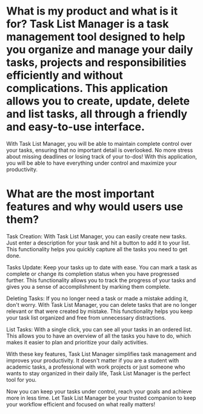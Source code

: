 # What is my product and what is it for? Task List Manager is a task management tool designed to help you organize and manage your daily tasks, projects and responsibilities efficiently and without complications. This application allows you to create, update, delete and list tasks, all through a friendly and easy-to-use interface.

With Task List Manager, you will be able to maintain complete control over your tasks, ensuring that no important detail is overlooked. No more stress about missing deadlines or losing track of your to-dos! With this application, you will be able to have everything under control and maximize your productivity.

# What are the most important features and why would users use them? 
Task Creation: With Task List Manager, you can easily create new tasks. Just enter a description for your task and hit a button to add it to your list. This functionality helps you quickly capture all the tasks you need to get done.

Tasks Update: Keep your tasks up to date with ease. You can mark a task as complete or change its completion status when you have progressed further. This functionality allows you to track the progress of your tasks and gives you a sense of accomplishment by marking them complete.

Deleting Tasks: If you no longer need a task or made a mistake adding it, don't worry. With Task List Manager, you can delete tasks that are no longer relevant or that were created by mistake. This functionality helps you keep your task list organized and free from unnecessary distractions.

List Tasks: With a single click, you can see all your tasks in an ordered list. This allows you to have an overview of all the tasks you have to do, which makes it easier to plan and prioritize your daily activities.

With these key features, Task List Manager simplifies task management and improves your productivity. It doesn't matter if you are a student with academic tasks, a professional with work projects or just someone who wants to stay organized in their daily life, Task List Manager is the perfect tool for you.

Now you can keep your tasks under control, reach your goals and achieve more in less time. Let Task List Manager be your trusted companion to keep your workflow efficient and focused on what really matters!
